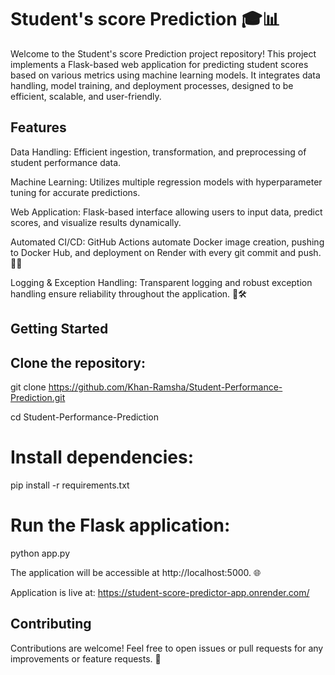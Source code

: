 # Student's score Prediction 🎓📊

Welcome to the Student's score Prediction project repository! 
This project implements a Flask-based web application for predicting student scores based on various metrics using machine learning models. 
It integrates data handling, model training, and deployment processes, designed to be efficient, scalable, and user-friendly.

## Features

 Data Handling: Efficient ingestion, transformation, and preprocessing of student performance data.

 Machine Learning: Utilizes multiple regression models with hyperparameter tuning for accurate predictions.

 Web Application: Flask-based interface allowing users to input data, predict scores, and visualize results dynamically.

 Automated CI/CD: GitHub Actions automate Docker image creation, pushing to Docker Hub, and deployment on Render with every git commit and push. 🐳🚀

 Logging & Exception Handling: Transparent logging and robust exception handling ensure reliability throughout the application. 📝🛠️

## Getting Started
## Clone the repository:
git clone https://github.com/Khan-Ramsha/Student-Performance-Prediction.git

cd Student-Performance-Prediction
# Install dependencies:
pip install -r requirements.txt

# Run the Flask application:
python app.py

The application will be accessible at http://localhost:5000. 🌐

Application is live at: https://student-score-predictor-app.onrender.com/

## Contributing
Contributions are welcome! Feel free to open issues or pull requests for any improvements or feature requests. 🙌
